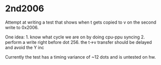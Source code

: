 # 2nd2006
Attempt at writing a test that shows when t gets copied to v on the second write to 0x2006.

One idea:
    1. know what cycle we are on by doing cpu-ppu syncing
    2. perform a write right before dot 256. the t->v transfer should be delayed and avoid the Y inc


Currently the test has a timing variance of ~12 dots and is untested on hw.
